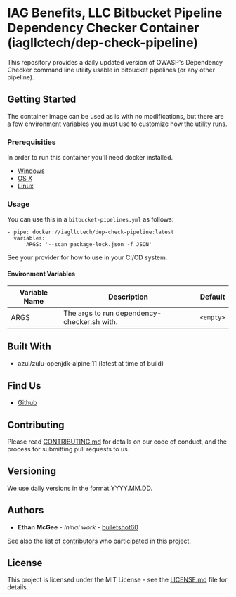 # IAG Benefits, LLC Bitbucket Pipeline Dependency Checker Container (iagllctech/dep-check-pipeline)

This repository provides a daily updated version of OWASP's Dependency Checker command line utility usable in bitbucket pipelines (or any other pipeline).

## Getting Started

The container image can be used as is with no modifications, but there are a few environment variables you must use to customize how the utility runs.

### Prerequisities

In order to run this container you'll need docker installed.

* [Windows](https://docs.docker.com/windows/started)
* [OS X](https://docs.docker.com/mac/started/)
* [Linux](https://docs.docker.com/linux/started/)

### Usage

You can use this in a `bitbucket-pipelines.yml` as follows:

```
- pipe: docker://iagllctech/dep-check-pipeline:latest
  variables:
      ARGS: '--scan package-lock.json -f JSON'
```

See your provider for how to use in your CI/CD system.

#### Environment Variables

| Variable Name | Description | Default |
| --- | --- | --- |
| ARGS | The args to run dependency-checker.sh with. | `<empty>` |

## Built With

* azul/zulu-openjdk-alpine:11 (latest at time of build)

## Find Us

* [Github](https://github.com/iagtech/dep-check)

## Contributing

Please read [CONTRIBUTING.md](https://github.com/iagtech/dep-check/blob/master/CONTRIBUTING.md) for details on our code of conduct, and the process for submitting pull requests to us.

## Versioning

We use daily versions in the format YYYY.MM.DD.

## Authors

* **Ethan McGee** - *Initial work* - [bulletshot60](https://github.com/bulletshot60)

See also the list of [contributors](https://github.com/iagtech/dep-check/contributors) who participated in this project.

## License

This project is licensed under the MIT License - see the [LICENSE.md](https://github.com/iagtech/dep-check/blob/main/LICENSE.md) file for details.
